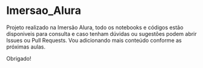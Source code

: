# Imersao_Alura

Projeto realizado na Imersão Alura, todo os notebooks e códigos estão disponiveis para consulta e caso tenham dúvidas ou sugestões podem abrir Issues ou Pull Requests. 
Vou adicionando mais conteúdo conforme as próximas aulas.


Obrigado!
